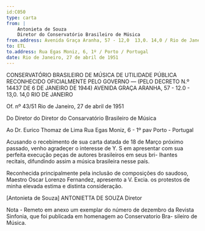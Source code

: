 ```yaml
---
id:C050
type: carta
from: |
    Antonieta de Souza
    Diretor do Conservatório Brasileiro de Música
from.address: Avenida Graça Aranha, 57 - 12,0  13,0. 14,0 / Rio de Janeiro
to: ETL
to.address: Rua Egas Moniz, 6, 1º / Porto / Portugal
date: Rio de Janeiro, 27 de abril de 1951
---
```



CONSERVATÓRIO BRASILEIRO DE MÚSICA
DE UTILIDADE PÚBLICA
RECONHECIDO OFICIALMENTE PELO GOVERNO — (PELO DECRETO N.º 14437 DE 6 DE JANEIRO DE 1944)
AVENIDA GRAÇA ARANHA, 57 - 12.0 - 13,0. 14,0
RIO DE JANEIRO

 

Of. nº 43/51 
Rio de Janeiro, 27 de abril de 1951

Do 
Diretor do Diretor do Consarvatório Brasileiro de Música


Ao 
Dr. Eurico Thomaz de Lima 
Rua Egas Moniz, 6 - 1º pav
Porto - Portugal


Acusando o recebimento de sua carta datada de 18 de Março
próximo passado, venho agradeçer o interesse de Y. S em apresentar
com sua perfeita execução peças de autores brasileiros em seus bri-
lhantes recitais, difundindo assim a música brasileira nesse país.

Reconhecida principalmente pela inclusão de composições
do saudoso, Maestro Oscar Lorenzo Fernandez, apresento a V. Excia.
os protestos de minha elevada estima e distinta consideração.


[Antonieta de Souza]
ANTONIETTA DE SOUZA
Diretor


Nota - Remeto em anexo um exemplar do número de dezembro da Revista
Sinfonia, que foi publicada em homenagem ao Conservatorio Bra-
sileiro de Música. 
